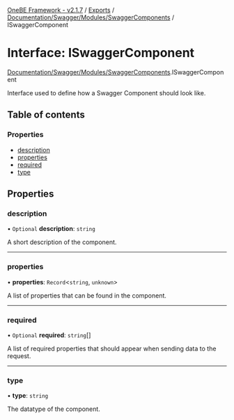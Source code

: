 [OneBE Framework - v2.1.7](../README.md) / [Exports](../modules.md) / [Documentation/Swagger/Modules/SwaggerComponents](../modules/Documentation_Swagger_Modules_SwaggerComponents.md) / ISwaggerComponent

# Interface: ISwaggerComponent

[Documentation/Swagger/Modules/SwaggerComponents](../modules/Documentation_Swagger_Modules_SwaggerComponents.md).ISwaggerComponent

Interface used to define how a Swagger Component should look like.

## Table of contents

### Properties

- [description](Documentation_Swagger_Modules_SwaggerComponents.ISwaggerComponent.md#description)
- [properties](Documentation_Swagger_Modules_SwaggerComponents.ISwaggerComponent.md#properties)
- [required](Documentation_Swagger_Modules_SwaggerComponents.ISwaggerComponent.md#required)
- [type](Documentation_Swagger_Modules_SwaggerComponents.ISwaggerComponent.md#type)

## Properties

### description

• `Optional` **description**: `string`

A short description of the component.

___

### properties

• **properties**: `Record`<`string`, `unknown`\>

A list of properties that can be found in the component.

___

### required

• `Optional` **required**: `string`[]

A list of required properties that should appear when sending data to the request.

___

### type

• **type**: `string`

The datatype of the component.
